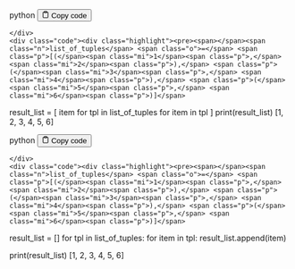 <div class="code-element">
    <div class="lang-line">
        <text>python</text>
        <button class="copy-button"
        onclick="copyCode(this)">
    <svg stroke="currentColor"
         fill="none"
         stroke-width="2"
         viewBox="0 0 24 24"
         stroke-linecap="round"
         stroke-linejoin="round"
         class="h-4 w-4"
         height="1em"
         width="1em"
         xmlns="http://www.w3.org/2000/svg">
        <path d="M16 4h2a2 2 0 0 1 2 2v14a2 2 0 0 1-2 2H6a2 2 0 0 1-2-2V6a2 2 0 0 1 2-2h2"></path>
        <rect x="8" y="2" width="8" height="4" rx="1" ry="1"></rect>
    </svg>
    <text>Copy code</text>
</button>

    </div>
    <div class="code"><div class="highlight"><pre><span></span><span class="n">list_of_tuples</span> <span class="o">=</span> <span class="p">[(</span><span class="mi">1</span><span class="p">,</span> <span class="mi">2</span><span class="p">),</span> <span class="p">(</span><span class="mi">3</span><span class="p">,</span> <span class="mi">4</span><span class="p">),</span> <span class="p">(</span><span class="mi">5</span><span class="p">,</span> <span class="mi">6</span><span class="p">)]</span>
<span class="n">result_list</span> <span class="o">=</span> <span class="p">[</span>
    <span class="n">item</span>
    <span class="k">for</span> <span class="n">tpl</span> <span class="ow">in</span> <span class="n">list_of_tuples</span>
    <span class="k">for</span> <span class="n">item</span> <span class="ow">in</span> <span class="n">tpl</span>
<span class="p">]</span>
<span class="nb">print</span><span class="p">(</span><span class="n">result_list</span><span class="p">)</span>
<span class="p">[</span><span class="mi">1</span><span class="p">,</span> <span class="mi">2</span><span class="p">,</span> <span class="mi">3</span><span class="p">,</span> <span class="mi">4</span><span class="p">,</span> <span class="mi">5</span><span class="p">,</span> <span class="mi">6</span><span class="p">]</span>
</pre></div></div>
</div>
<div class="code-element">
    <div class="lang-line">
        <text>python</text>
        <button class="copy-button"
        onclick="copyCode(this)">
    <svg stroke="currentColor"
         fill="none"
         stroke-width="2"
         viewBox="0 0 24 24"
         stroke-linecap="round"
         stroke-linejoin="round"
         class="h-4 w-4"
         height="1em"
         width="1em"
         xmlns="http://www.w3.org/2000/svg">
        <path d="M16 4h2a2 2 0 0 1 2 2v14a2 2 0 0 1-2 2H6a2 2 0 0 1-2-2V6a2 2 0 0 1 2-2h2"></path>
        <rect x="8" y="2" width="8" height="4" rx="1" ry="1"></rect>
    </svg>
    <text>Copy code</text>
</button>

    </div>
    <div class="code"><div class="highlight"><pre><span></span><span class="n">list_of_tuples</span> <span class="o">=</span> <span class="p">[(</span><span class="mi">1</span><span class="p">,</span> <span class="mi">2</span><span class="p">),</span> <span class="p">(</span><span class="mi">3</span><span class="p">,</span> <span class="mi">4</span><span class="p">),</span> <span class="p">(</span><span class="mi">5</span><span class="p">,</span> <span class="mi">6</span><span class="p">)]</span>
<span class="n">result_list</span> <span class="o">=</span> <span class="p">[]</span>
<span class="k">for</span> <span class="n">tpl</span> <span class="ow">in</span> <span class="n">list_of_tuples</span><span class="p">:</span>
    <span class="k">for</span> <span class="n">item</span> <span class="ow">in</span> <span class="n">tpl</span><span class="p">:</span>
        <span class="n">result_list</span><span class="o">.</span><span class="n">append</span><span class="p">(</span><span class="n">item</span><span class="p">)</span>

<span class="nb">print</span><span class="p">(</span><span class="n">result_list</span><span class="p">)</span>
<span class="p">[</span><span class="mi">1</span><span class="p">,</span> <span class="mi">2</span><span class="p">,</span> <span class="mi">3</span><span class="p">,</span> <span class="mi">4</span><span class="p">,</span> <span class="mi">5</span><span class="p">,</span> <span class="mi">6</span><span class="p">]</span>
</pre></div></div>
</div>